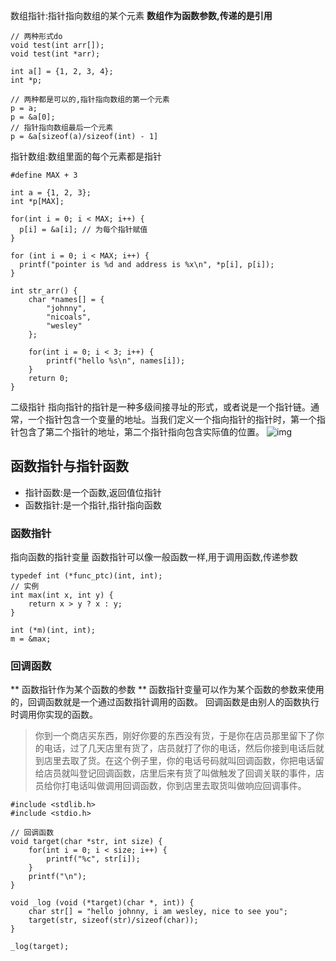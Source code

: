 数组指针:指针指向数组的某个元素
**数组作为函数参数,传递的是引用**
```
// 两种形式do
void test(int arr[]);
void test(int *arr);
```
```
int a[] = {1, 2, 3, 4};
int *p;

// 两种都是可以的,指针指向数组的第一个元素
p = a;
p = &a[0];
// 指针指向数组最后一个元素
p = &a[sizeof(a)/sizeof(int) - 1]
```
指针数组:数组里面的每个元素都是指针
```
#define MAX + 3

int a = {1, 2, 3};
int *p[MAX];

for(int i = 0; i < MAX; i++) {
  p[i] = &a[i]; // 为每个指针赋值
}

for (int i = 0; i < MAX; i++) {
  printf("pointer is %d and address is %x\n", *p[i], p[i]);
}
```
```
int str_arr() {
    char *names[] = {
        "johnny",
        "nicoals",
        "wesley"
    };  

    for(int i = 0; i < 3; i++) {
        printf("hello %s\n", names[i]);
    }   
    return 0;
}

```
二级指针
指向指针的指针是一种多级间接寻址的形式，或者说是一个指针链。通常，一个指针包含一个变量的地址。当我们定义一个指向指针的指针时，第一个指针包含了第二个指针的地址，第二个指针指向包含实际值的位置。
![img](http://www.runoob.com/wp-content/uploads/2014/09/pointer_to_pointer.jpg)

## 函数指针与指针函数
- 指针函数:是一个函数,返回值位指针
- 函数指针:是一个指针,指针指向函数

### 函数指针
指向函数的指针变量
函数指针可以像一般函数一样,用于调用函数,传递参数
```
typedef int (*func_ptc)(int, int);
// 实例
int max(int x, int y) {
    return x > y ? x : y;
}

int (*m)(int, int);
m = &max;
```
### 回调函数
** 函数指针作为某个函数的参数 **
函数指针变量可以作为某个函数的参数来使用的，回调函数就是一个通过函数指针调用的函数。
回调函数是由别人的函数执行时调用你实现的函数。
>你到一个商店买东西，刚好你要的东西没有货，于是你在店员那里留下了你的电话，过了几天店里有货了，店员就打了你的电话，然后你接到电话后就到店里去取了货。在这个例子里，你的电话号码就叫回调函数，你把电话留给店员就叫登记回调函数，店里后来有货了叫做触发了回调关联的事件，店员给你打电话叫做调用回调函数，你到店里去取货叫做响应回调事件。

```
#include <stdlib.h>  
#include <stdio.h>

// 回调函数
void target(char *str, int size) {
    for(int i = 0; i < size; i++) {
        printf("%c", str[i]);
    }   
    printf("\n");
}

void _log (void (*target)(char *, int)) {
    char str[] = "hello johnny, i am wesley, nice to see you";
    target(str, sizeof(str)/sizeof(char));
}

_log(target);
```
